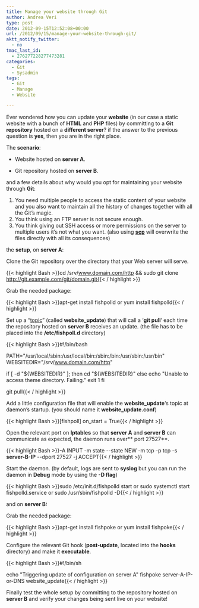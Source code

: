 ```yaml
---
title: Manage your website through Git
author: Andrea Veri
type: post
date: 2012-09-15T12:52:08+00:00
url: /2012/09/15/manage-your-website-through-git/
aktt_notify_twitter:
  - no
tmac_last_id:
  - 276277228277473281
categories:
  - Git
  - Sysadmin
tags:
  - Git
  - Manage
  - Website

---
```

Ever wondered how you can update your **website** (in our case a static website with a bunch of **HTML** and **PHP** files) by committing to a **Git repository** hosted on a **different server**? if the answer to the previous question is **yes**, then you are in the right place.

The **scenario**:

 * Website hosted on **server A**.

 * Git repository hosted on **server B**.

and a few details about why would you opt for maintaining your website through **Git**:

  1. You need multiple people to access the static content of your website and you also want to maintain all the history of changes together with all the Git&#8217;s magic.
  2. You think using an FTP server is not secure enough.
  3. You think giving out SSH access or more permissions on the server to multiple users it&#8217;s not what you want. (also using **<a href="http://linux.die.net/man/1/scp" target="_blank">scp</a>** will overwrite the files directly with all its consequences)

the **setup**, on **server A**:

Clone the Git repository over the directory that your Web server will serve.

{{< highlight Bash >}}cd /srv/www.domain.com/http && sudo git clone http://git.example.com/git/domain.git{{< / highlight >}}

Grab the needed package:

{{< highlight Bash >}}apt-get install fishpolld or yum install fishpolld{{< / highlight >}}

Set up a &#8220;<a href="http://git.fishsoup.net/cgit/fishpoll/tree/README" target="_blank">topic</a>&#8221; (called **website_update**) that will call a &#8216;**git pull**&#8216; each time the repository hosted on **server B** receives an update. (the file has to be placed into the **/etc/fishpoll.d** directory)

{{< highlight Bash >}}#!/bin/bash

PATH="/usr/local/sbin:/usr/local/bin:/sbin:/bin:/usr/sbin:/usr/bin"
WEBSITEDIR="/srv/www.domain.com/http"

if [ -d "${WEBSITEDIR}" ]; then
cd "${WEBSITEDIR}"
else
echo "Unable to access theme directory. Failing."
exit 1
fi

git pull{{< / highlight >}}

Add a little configuration file that will enable the **website_update**&#8216;s topic at daemon&#8217;s startup. (you should name it **website_update.conf**)

{{< highlight Bash >}}[fishpoll]
on_start = True{{< / highlight >}}

Open the relevant port on **Iptables** so that **server A** and **server B** can communicate as expected, the daemon runs over** port 27527**.

{{< highlight Bash >}}-A INPUT -m state --state NEW -m tcp -p tcp -s <strong>server-B-IP</strong> --dport 27527 -j ACCEPT{{< / highlight >}}

Start the daemon. (by default, logs are sent to **syslog** but you can run the daemon in **Debug** mode by using the **-D flag**)

{{< highlight Bash >}}sudo /etc/init.d/fishpolld start or sudo systemctl start fishpolld.service or sudo /usr/sbin/fishpolld -D{{< / highlight >}}

and on **server B:**

Grab the needed package:

{{< highlight Bash >}}apt-get install fishpoke or yum install fishpoke{{< / highlight >}}

Configure the relevant Git hook (**post-update**, located into the **hooks** directory) and make it **executable**.

{{< highlight Bash >}}#!/bin/sh

echo "Triggering update of configuration on server A"
fishpoke server-A-IP-or-DNS website_update{{< / highlight >}}

Finally test the whole setup by committing to the repository hosted on **server B** and verify your changes being sent live on your website!
